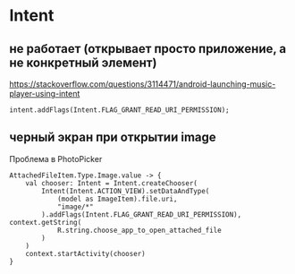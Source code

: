 # Intent
## не работает (открывает просто приложение, а не конкретный элемент)
https://stackoverflow.com/questions/3114471/android-launching-music-player-using-intent 
```
intent.addFlags(Intent.FLAG_GRANT_READ_URI_PERMISSION);
```

## черный экран при открытии image
Проблема в PhotoPicker
```
AttachedFileItem.Type.Image.value -> {  
    val chooser: Intent = Intent.createChooser(  
        Intent(Intent.ACTION_VIEW).setDataAndType(  
            (model as ImageItem).file.uri,  
            "image/*"  
        ).addFlags(Intent.FLAG_GRANT_READ_URI_PERMISSION), context.getString(  
            R.string.choose_app_to_open_attached_file  
        )  
    )  
    context.startActivity(chooser)  
}
```


